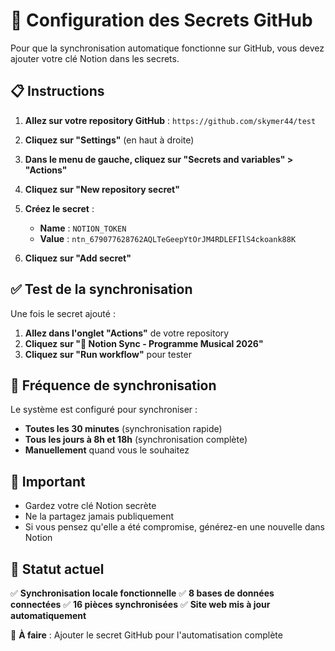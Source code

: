 # 🔐 Configuration des Secrets GitHub

Pour que la synchronisation automatique fonctionne sur GitHub, vous devez ajouter votre clé Notion dans les secrets.

## 📋 Instructions

1. **Allez sur votre repository GitHub** : `https://github.com/skymer44/test`

2. **Cliquez sur "Settings"** (en haut à droite)

3. **Dans le menu de gauche, cliquez sur "Secrets and variables" > "Actions"**

4. **Cliquez sur "New repository secret"**

5. **Créez le secret** :
   - **Name** : `NOTION_TOKEN`
   - **Value** : `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`

6. **Cliquez sur "Add secret"**

## ✅ Test de la synchronisation

Une fois le secret ajouté :

1. **Allez dans l'onglet "Actions"** de votre repository
2. **Cliquez sur "🎵 Notion Sync - Programme Musical 2026"**
3. **Cliquez sur "Run workflow"** pour tester

## 🔄 Fréquence de synchronisation

Le système est configuré pour synchroniser :
- **Toutes les 30 minutes** (synchronisation rapide)
- **Tous les jours à 8h et 18h** (synchronisation complète)
- **Manuellement** quand vous le souhaitez

## 🚨 Important

- Gardez votre clé Notion secrète
- Ne la partagez jamais publiquement
- Si vous pensez qu'elle a été compromise, générez-en une nouvelle dans Notion

## 🎯 Statut actuel

✅ **Synchronisation locale fonctionnelle**
✅ **8 bases de données connectées**
✅ **16 pièces synchronisées**
✅ **Site web mis à jour automatiquement**

🔄 **À faire** : Ajouter le secret GitHub pour l'automatisation complète
